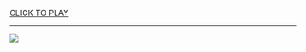 
<a href="https://premium76.site?title=football_soccer_games_unblocked&ref=13M">CLICK TO PLAY</a></h3>
<hr>

<a href="https://premium76.site?title=football_soccer_games_unblocked&ref=13M"><img src="https://clearcache.store/games.png"></a>


